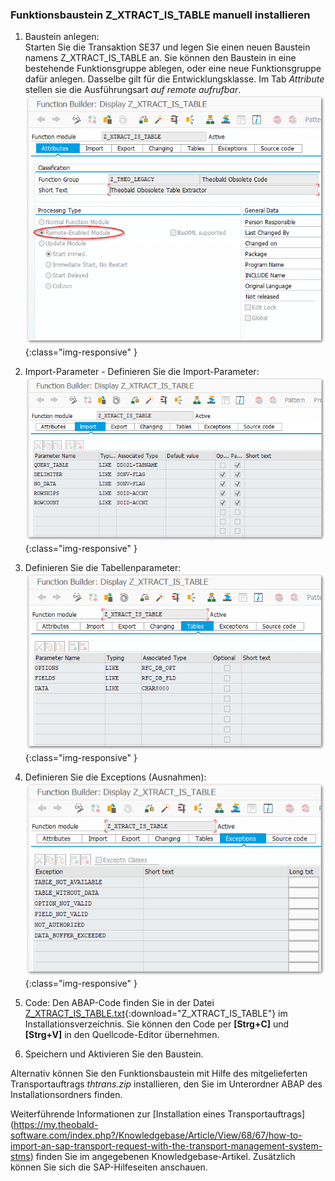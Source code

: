 ### Funktionsbaustein Z_XTRACT_IS_TABLE manuell installieren

1. Baustein anlegen: <br>
Starten Sie die Transaktion SE37 und legen Sie einen neuen Baustein namens Z_XTRACT_IS_TABLE an. Sie können den Baustein in eine bestehende Funktionsgruppe ablegen, oder eine neue Funktionsgruppe dafür anlegen. Dasselbe gilt für die Entwicklungsklasse.
Im Tab *Attribute* stellen sie die Ausführungsart *auf remote aufrufbar*.
![Z-Custom-Funcion-01](/img/content/Z_XTRACT_IS_TABLE00.png){:class="img-responsive" }

2. Import-Parameter - Definieren Sie die Import-Parameter: 
![Z-Custom-Function-02](/img/content/Z_XTRACT_IS_TABLE01.png){:class="img-responsive" }

3. Definieren Sie die Tabellenparameter:
![Z-Custom-Function-03](/img/content/Z_XTRACT_IS_TABLE02.png){:class="img-responsive" }

4. Definieren Sie die Exceptions (Ausnahmen):
![Z-Custom-Function-04](/img/content/Z_XTRACT_IS_TABLE03.png){:class="img-responsive" }

5. Code: Den ABAP-Code finden Sie in der Datei [Z_XTRACT_IS_TABLE.txt](/docs/sap-customizing/Z_XTRACT_IS_TABLE.txt){:download="Z_XTRACT_IS_TABLE"} im Installationsverzeichnis. Sie können den Code per **[Strg+C]** und **[Strg+V]** in den Quellcode-Editor übernehmen.

6. Speichern und Aktivieren Sie den Baustein. 

Alternativ können Sie den Funktionsbaustein mit Hilfe des mitgelieferten Transportauftrags *thtrans.zip* installieren, den Sie im Unterordner ABAP des Installationsordners finden. 

Weiterführende Informationen zur [Installation eines Transportauftrags] (https://my.theobald-software.com/index.php?/Knowledgebase/Article/View/68/67/how-to-import-an-sap-transport-request-with-the-transport-management-system-stms) finden Sie im angegebenen Knowledgebase-Artikel. Zusätzlich können Sie sich die SAP-Hilfeseiten anschauen.